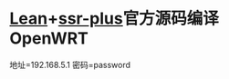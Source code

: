 # [Lean](https://github.com/coolsnowwolf/lede)+[ssr-plus](https://github.com/fw876/helloworld)官方源码编译OpenWRT

地址=192.168.5.1  密码=password
